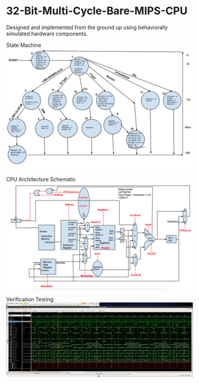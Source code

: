 # 32-Bit-Multi-Cycle-Bare-MIPS-CPU
Designed and implemented from the ground up using behaviorally simulated hardware components.

State Machine
![State Machine](https://github.com/NiklasKunkel/32-Bit-Multi-Cycle-Bare-MIPS-CPU/blob/master/State%20Machine.jpg)

CPU Architecture Schematic
![Architecture](https://github.com/NiklasKunkel/32-Bit-Multi-Cycle-Bare-MIPS-CPU/blob/master/architecture.png)

Verification Testing
![Architecture](https://github.com/NiklasKunkel/32-Bit-Multi-Cycle-Bare-MIPS-CPU/blob/master/Screenshots/P1_220_440.png)
